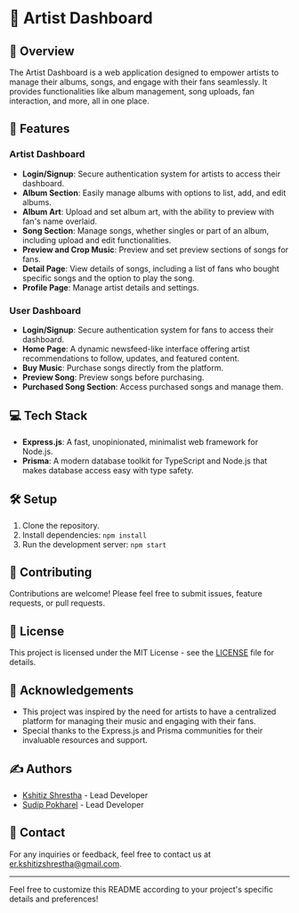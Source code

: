 # 🎨 Artist Dashboard

## 📝 Overview
The Artist Dashboard is a web application designed to empower artists to manage their albums, songs, and engage with their fans seamlessly. It provides functionalities like album management, song uploads, fan interaction, and more, all in one place.

## 🚀 Features
### Artist Dashboard
- **Login/Signup**: Secure authentication system for artists to access their dashboard.
- **Album Section**: Easily manage albums with options to list, add, and edit albums.
- **Album Art**: Upload and set album art, with the ability to preview with fan's name overlaid.
- **Song Section**: Manage songs, whether singles or part of an album, including upload and edit functionalities.
- **Preview and Crop Music**: Preview and set preview sections of songs for fans.
- **Detail Page**: View details of songs, including a list of fans who bought specific songs and the option to play the song.
- **Profile Page**: Manage artist details and settings.

### User Dashboard
- **Login/Signup**: Secure authentication system for fans to access their dashboard.
- **Home Page**: A dynamic newsfeed-like interface offering artist recommendations to follow, updates, and featured content.
- **Buy Music**: Purchase songs directly from the platform.
- **Preview Song**: Preview songs before purchasing.
- **Purchased Song Section**: Access purchased songs and manage them.

## 💻 Tech Stack
- **Express.js**: A fast, unopinionated, minimalist web framework for Node.js.
- **Prisma**: A modern database toolkit for TypeScript and Node.js that makes database access easy with type safety.

## 🛠️ Setup
1. Clone the repository.
2. Install dependencies: `npm install`
3. Run the development server: `npm start`

## 🤝 Contributing
Contributions are welcome! Please feel free to submit issues, feature requests, or pull requests.

## 📄 License
This project is licensed under the MIT License - see the [LICENSE](LICENSE) file for details.

## 🙏 Acknowledgements
- This project was inspired by the need for artists to have a centralized platform for managing their music and engaging with their fans.
- Special thanks to the Express.js and Prisma communities for their invaluable resources and support.

## ✍️ Authors
- [Kshitiz Shrestha](https://github.com/er-kshitiz) - Lead Developer
- [Sudip Pokharel](https://github.com/sudip) - Lead Developer


## 📧 Contact
For any inquiries or feedback, feel free to contact us at [er.kshitizshrestha@gmail.com](mailto:er.kshitizshrestha@gmail.com).

---

Feel free to customize this README according to your project's specific details and preferences!
